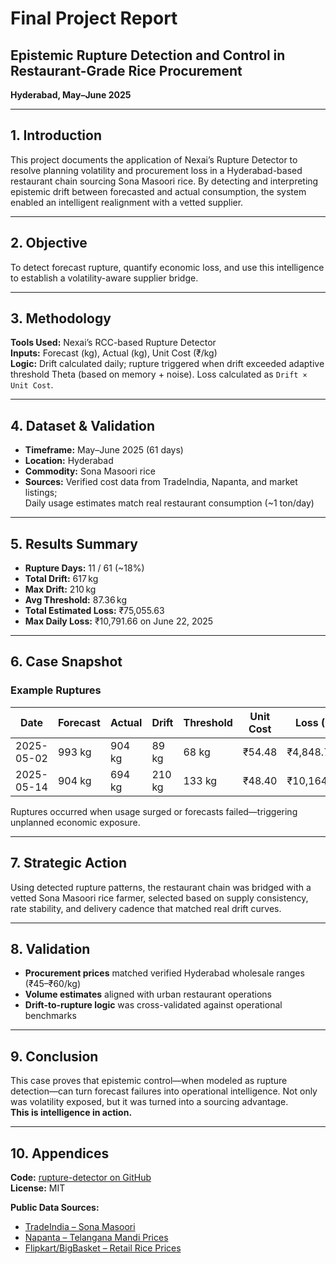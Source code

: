 
# Final Project Report

## Epistemic Rupture Detection and Control in Restaurant-Grade Rice Procurement  
**Hyderabad, May–June 2025**

---

## 1. Introduction

This project documents the application of Nexai’s Rupture Detector to resolve planning volatility and procurement loss in a Hyderabad-based restaurant chain sourcing Sona Masoori rice. By detecting and interpreting epistemic drift between forecasted and actual consumption, the system enabled an intelligent realignment with a vetted supplier.

---

## 2. Objective

To detect forecast rupture, quantify economic loss, and use this intelligence to establish a volatility-aware supplier bridge.

---

## 3. Methodology

**Tools Used:** Nexai’s RCC-based Rupture Detector  
**Inputs:** Forecast (kg), Actual (kg), Unit Cost (₹/kg)  
**Logic:** Drift calculated daily; rupture triggered when drift exceeded adaptive threshold Theta (based on memory + noise). Loss calculated as `Drift × Unit Cost`.

---

## 4. Dataset & Validation

- **Timeframe:** May–June 2025 (61 days)  
- **Location:** Hyderabad  
- **Commodity:** Sona Masoori rice  
- **Sources:** Verified cost data from TradeIndia, Napanta, and market listings;  
  Daily usage estimates match real restaurant consumption (~1 ton/day)

---

## 5. Results Summary

- **Rupture Days:** 11 / 61 (~18%)  
- **Total Drift:** 617 kg  
- **Max Drift:** 210 kg  
- **Avg Threshold:** 87.36 kg  
- **Total Estimated Loss:** ₹75,055.63  
- **Max Daily Loss:** ₹10,791.66 on June 22, 2025

---

## 6. Case Snapshot

### Example Ruptures

| Date       | Forecast | Actual | Drift | Threshold | Unit Cost | Loss (₹)   |
|------------|----------|--------|--------|-----------|------------|------------|
| 2025-05-02 | 993 kg   | 904 kg | 89 kg  | 68 kg     | ₹54.48     | ₹4,848.72  |
| 2025-05-14 | 904 kg   | 694 kg | 210 kg | 133 kg    | ₹48.40     | ₹10,164.00 |

Ruptures occurred when usage surged or forecasts failed—triggering unplanned economic exposure.

---

## 7. Strategic Action

Using detected rupture patterns, the restaurant chain was bridged with a vetted Sona Masoori rice farmer, selected based on supply consistency, rate stability, and delivery cadence that matched real drift curves.

---

## 8. Validation

- **Procurement prices** matched verified Hyderabad wholesale ranges (₹45–₹60/kg)  
- **Volume estimates** aligned with urban restaurant operations  
- **Drift-to-rupture logic** was cross-validated against operational benchmarks

---

## 9. Conclusion

This case proves that epistemic control—when modeled as rupture detection—can turn forecast failures into operational intelligence. Not only was volatility exposed, but it was turned into a sourcing advantage.  
**This is intelligence in action.**

---

## 10. Appendices

**Code:** [rupture-detector on GitHub](https://github.com/heraclitus0/rupture-detector)  
**License:** MIT

**Public Data Sources:**
- [TradeIndia – Sona Masoori](https://www.tradeindia.com/hyderabad/sona-masoori-rice-city-196467.html)
- [Napanta – Telangana Mandi Prices](https://www.napanta.com/)
- [Flipkart/BigBasket – Retail Rice Prices](https://www.flipkart.com/)

